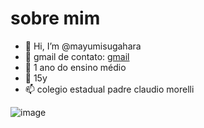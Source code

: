 # sobre mim


- 👋 Hi, I’m @mayumisugahara
- 👀 gmail de contato: [gmail](mayumi.guedes@escola.pr.gov.br)
- 🌱 1 ano do ensino médio
- 💞️ 15y
- 📫 colegio estadual padre claudio morelli


![image](https://img.shields.io/badge/Instagram-E4405F?style=for-the-badge&logo=instagram&logoColor=white)
